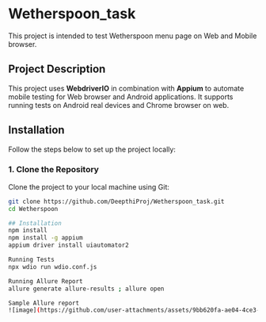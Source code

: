 # Wetherspoon_task

 This project is intended to test Wetherspoon menu page on Web and Mobile browser.

## Project Description

This project uses **WebdriverIO** in combination with **Appium** to automate mobile testing for Web browser and Android applications. It supports running tests on Android  real devices and Chrome browser on web.

## Installation

Follow the steps below to set up the project locally:

### 1. Clone the Repository

Clone the project to your local machine using Git:

```bash
git clone https://github.com/DeepthiProj/Wetherspoon_task.git
cd Wetherspoon

## Installation
npm install
npm install -g appium
appium driver install uiautomator2

Running Tests
npx wdio run wdio.conf.js

Running Allure Report
allure generate allure-results ; allure open

Sample Allure report
![image](https://github.com/user-attachments/assets/9bb620fa-ae04-4ce3-9702-c470ab232386)

